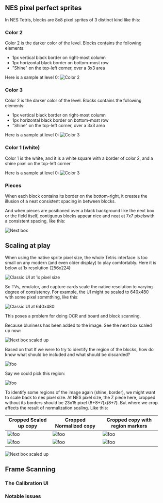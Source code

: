 

## NES pixel perfect sprites

In NES Tetris, blocks are 8x8 pixel sprites of 3 distinct kind like this:

### Color 2

Color 2 is the darker color of the level. Blocks contains the following elements:
* 1px vertical black border on right-most column
* 1px horizontal black border on bottom-most row
* "Shine" on the top-left corner, over a 3x3 area

Here is a sample at level 0:
![Color 2](./color2.png)

### Color 3

Color 2 is the darker color of the level. Blocks contains the following elements:
* 1px vertical black border on right-most column
* 1px horizontal black border on bottom-most row
* "Shine" on the top-left corner, over a 3x3 area

Here is a sample at level 0:
![Color 3](./color3.png)

### Color 1 (white)

Color 1 is the white, and it is a white square with a border of color 2, and a shine pixel on the top-left corner

Here is a sample at level 0:
![Color 3](./color1.png)


### Pieces

When each block contains its border on the bottom-right, it creates the illusion of a neat consistent spacing in between blocks.

And when pieces are positioned over a black background like the next box or the field itself, contiguous blocks appear nice and neat at 7x7 pixelswith a consistent spacing, like this:

![Next box](./next.png)


## Scaling at play

When using the native sprite pixel size, the whole Tetris interface is too small on any modern (and even older display) to play comfortably. Here it is below at 1x resolution (256x224)

![Classic UI at 1x pixel size](./classic_1x.png)


So TVs, emulator, and capture cards scale the native resolution to varying degree of consistency. For example, the UI might be scaled to 640x480 with some pixel sommthing, like this:

![Classic UI at 640x480](./classic_640x480.png)

This poses a problem for doing OCR and board and block scanning.

Because bluriness has been added to the image. See the next box scaled up now:

![Next box scaled up](./next_scaled_up.png)

Based on that If we were to try to identify the region of the blocks, how do know what should be included and what should be discarded?

![foo](./what_to_crop.png)

Say we could pick this region:

![foo](./next_cropped_area.png)

To identify some regions of the image again (shine, border), we might want to scale back to nes pixel size. At NES pixel size, the Z piece here, cropped without its borders should be 23x15 pixel (8+8+7)x(8+7). But where we crop affects the result of normalization scaling. Like this:

Cropped Scaled up copy | Cropped Normalized copy | Cropped copy with region markers
---------------------- | ----------------------- | -----------------------
![foo](./next_crop_1.png) | ![foo](./next_normalized_1.png) | ![foo](./next_normalized_1_w_markers.png)
![foo](./next_crop_2.png) | ![foo](./next_normalized_2.png) | ![foo](./next_normalized_2_w_markers.png)


![Next box scaled up](./next_scaled_up.png)


## Frame Scanning

### The Calibration UI

### Notable issues


